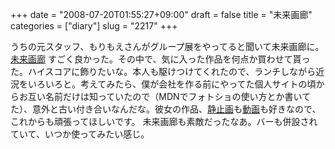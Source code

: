 +++
date = "2008-07-20T01:55:27+09:00"
draft = false
title = "未来画廊"
categories = ["diary"]
slug = "2217"
+++

うちの元スタッフ、もりもえさんがグループ展をやってると聞いて未来画廊に。
<a href="http://www.mirai-gallery.com/" target="_blank">未来画廊</a>
すごく良かった。その中で、気に入った作品を何点か買わせて貰った。ハイスコアに飾りたいな。本人も駆けつけてくれたので、ランチしながら近況をいろいろと。考えてみたら、僕が会社を作る前にやってた個人サイトの頃からお互い名前だけは知っていたので（MDNでフォトショの使い方とか書いてた）、意外と古い付き合いなんだな。彼女の作品、<a href="http://iregret.org/" target="_blank">静止画</a>も<a href="http://www.honda.co.jp/nosameway/" target="_blank">動画</a>も好きなので、これからも頑張ってほしいです。
未来画廊も素敵だったなあ。バーも併設されていて、いつか使ってみたい感じ。
